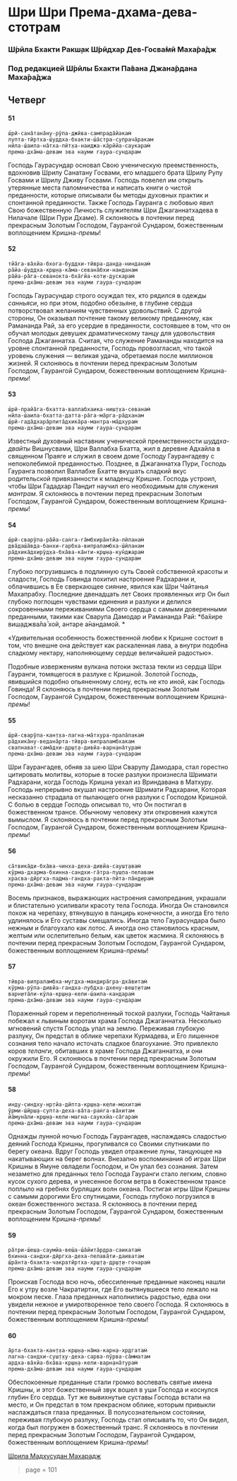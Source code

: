 # Шри Шри Према-дхама-дева-стотрам

### Ш́рӣла Бхакти Ракш̣ак Ш́рӣдхар Дев-Госва̄мӣ Маха̄ра̄дж

### Под редакцией Ш́рӣлы Бхакти Па̄вана Джана̄рдана Маха̄ра̄джа

## Четверг

#### 51

    ш́рӣ-сана̄тана̄ну-рӯпа-джӣва-сампрада̄йакам̇
    лупта-тӣртха-ш́уддха-бхакти-ш́а̄стра-супрача̄ракам
    нӣла-ш́аила-на̄тха-пӣт̣ха-наиджа-ка̄рййа-саукарам̇
    према-дха̄ма-девам эва науми гаура-сундарам

Господь Гаурасундар основал Свою ученическую преемственность, вдохновив Шрилу Санатану Госвами, его младшего брата Шрилу Рупу Госвами и Шрилу Дживу Госвами. Господь повелел им открыть утерянные места паломничества и написать книги о чистой преданности, которые описывали бы методы духовных практик и спонтанной преданности. Также Господь Гауранга с любовью явил Свою божественную Личность служителям Шри Джаганнатхадева в Нилачале (Шри Пури Дхаме). Я склоняюсь в почтении перед прекрасным Золотым Господом, Гаурангой Сундаром, божественным воплощением Кришна-*премы*!

#### 52

    тйа̄га-ва̄хйа-бхога-буддхи-тӣвра-дан̣д̣а-нинданам̇
    ра̄йа-ш́уддха-кр̣ш̣н̣а-ка̄ма-севана̄бхи-нанданам
    ра̄йа-ра̄га-севанокта-бха̄гйа-кот̣и-дускарам̇
    према-дха̄ма-девам эва науми гаура-сундарам

Господь Гаурасундар строго осуждал тех, кто рядился в одежды *санньяси*, но при этом, подобно обезьяне, в глубине сердца потворствовал желаниям чувственных удовольствий. С другой стороны, Он оказывал почтение такому великому преданному, как Рамананда Рай, за его усердие в преданности, состоявшее в том, что он обучал молодых девушек драматическому танцу для удовольствия Господа Джаганнатха. Считая, что служение Рамананды находится на уровне спонтанной преданности, Господь провозгласил, что такой уровень служения — великая удача, обретаемая после миллионов жизней. Я склоняюсь в почтении перед прекрасным Золотым Господом, Гаурангой Сундаром, божественным воплощением Кришна-*премы*!

#### 53

    ш́рӣ-прайа̄га-бхатта-валлабхаика-ниш̣т̣ха-севанам̇
    нӣла-ш́аила-бхатта-датта-ра̄га-ма̄рга-ра̄дханам
    ш́рӣ-гада̄дхара̄рпита̄дхика̄ра-мантра-ма̄дхурам̇
    према-дха̄ма-девам эва науми гаура-сундарам

Известный духовный наставник ученической преемственности *шуддха-двайты* Вишнусвами, Шри Валлабха Бхатта, жил в деревне Адхайла в священном Праяге и служил в своем доме Господу Гаурангадеву с непоколебимой преданностью. Позднее, в Джаганнатха Пури, Господь Гауранга позволил Валлабхе Бхатте вкушать сладкий вкус родительской привязанности к младенцу Кришне. Господь устроил, чтобы Шри Гададхар Пандит научил его необходимым для служения *мантрам*. Я склоняюсь в почтении перед прекрасным Золотым Господом, Гаурангой Сундаром, божественным воплощением Кришна-*премы*!

#### 54

    ш́рӣ-сварӯпа-ра̄йа-сан̇га-га̄мбхира̄нтйа-лӣланам̇
    два̄даш́а̄вда-банхи-гарбха-випраламбха-ш́ӣланам
    ра̄дхика̄дхирӯд̣ха-бха̄ва-ка̄нти-кр̣ш̣н̣а-кун̃джарам̇
    према-дха̄ма-девам эва науми гаура-сундарам

Глубоко погрузившись в подлинную суть Своей собственной красоты и сладости, Господь Говинда похитил настроение Радхарани и, облачившись в Ее сверкающее сияние, явился как Шри Чайтанья Махапрабху. Последние двенадцать лет Своих проявленных игр Он был глубоко поглощен чувствами единения и разлуки и делился сокровенными переживаниями Своего сердца с самыми доверенными преданными, такими как Сварупа Дамодар и Рамананда Рай: *ба̄хире виш̣аджва̄ла̄ хой, антаре а̄нандамой. *

«Удивительная особенность божественной любви к Кришне состоит в том, что внешне она действует как раскаленная лава, а внутри подобна сладкому нектару, наполняющему сердце величайшей радостью».

Подобные извержениям вулкана потоки экстаза текли из сердца Шри Гауранги, томящегося в разлуке с Кришной. Золотой Господь, явившийся подобно опьяненному слону, есть не кто иной, как Господь Говинда! Я склоняюсь в почтении перед прекрасным Золотым Господом, Гаурангой Сундаром, божественным воплощением Кришна-*премы*!

#### 55

    ш́рӣ-сварӯпа-кан̣т̣ха-лагна-ма̄тхура-прала̄пакам̇
    ра̄дхика̄ну-ведана̄рта-тӣвра-випраламбхакам
    свапнават-сама̄дхи-др̣ш̣т̣а-дивйа-варн̣ана̄турам̇
    према-дха̄ма-девам эва науми гаура-сундарам

Шри Гаурангадев, обняв за шею Шри Сварупу Дамодара, стал горестно цитировать молитвы, которые в тоске разлуки произнесла Шримати Радхарани, когда Господь Кришна уехал из Вриндавана в Матхуру. Господь непрерывно вкушал настроение Шримати Радхарани, Которая несказанно страдала от пылающего огня разлуки с Господом Кришной. С болью в сердце Господь описывал то, что Он постигал в божественном трансе. Обычному человеку эти откровения кажутся вымыслом. Я склоняюсь в почтении перед прекрасным Золотым Господом, Гаурангой Сундаром, божественным воплощением Кришна-*премы*!

#### 56

    са̄твика̄ди-бха̄ва-чинха-деха-дивйа-сауш̣т̣авам̇
    кӯрма-дхарма-бхинна-сандхи-га̄тра-пуш̣па-пелавам
    храсва-дӣргха-падма-гандха-ракта-пӣта-па̄н̣д̣ирам̇
    према-дха̄ма-девам эва науми гаура-сундарам

Восемь признаков, выражающих настроения самопредания, украшали и блистательно усиливали красоту тела Господа. Иногда Он становился похож на черепаху, втянувшую в панцирь конечности, а иногда Его тело удлинялось и Его суставы смещались. Иногда тело Гаурасундара было нежным и благоухало как лотос. А иногда оно становилось красным, желтым или ослепительно белым, как цветок жасмина. Я склоняюсь в почтении перед прекрасным Золотым Господом, Гаурангой Сундаром, божественным воплощением Кришна-*премы*!

#### 57

    тӣвра-випраламбха-мугдха-мандира̄гра-дха̄витам̇
    кӯрма-рӯпа-дивйа-гандха-лубдха-дхену-веш̣т̣итам
    варн̣ита̄ли-кӯла-кр̣ш̣н̣а-кели-ш́аила-кандарам̇
    према-дха̄ма-девам эва науми гаура-сундарам

Пораженный горем и переполненный тоской разлуки, Господь Чайтанья побежал к львиным воротам храма Господа Джаганнатха. Несколько мгновений спустя Господь упал на землю. Переживая глубокую разлуку, Он предстал в облике черепахи Курмадева, и Его лишенное сознания тело начало источать сладкое благоухание. Это привлекло коров *теланги*, обитавших в храме Господа Джаганнатха, и они окружили Его. Я склоняюсь в почтении перед прекрасным Золотым Господом, Гаурангой Сундаром, божественным воплощением Кришна-*премы*!

#### 58

    инду-синдху-нр̣тйа-дӣпта-кр̣ш̣н̣а-кели-мохитам̇
    ӯрми-ш́ӣрш̣а-супта-деха-ва̄та-ран̇га-ва̄хитам
    йа̄муна̄ли-кр̣ш̣н̣а-кели-магна-саукхйа-са̄гарам̇
    према-дха̄ма-девам эва науми гаура-сундарам

Однажды лунной ночью Господь Гаурангадев, наслаждаясь сладостью деяний Господа Кришны, прогуливался со Своими спутниками по берегу океана. Вдруг Господь увидел отражение луны, танцующее на накатывающих на берег волнах. Внезапно воспоминания об играх Шри Кришны в Ямуне овладели Господом, и Он упал без сознания. Затем незаметно для преданных тело Господа Гауранги стало легким, словно кусок сухого дерева, и унесенное богом ветра в божественном трансе поплыло на гребнях бурлящих волн океана. Постигая игры Шри Кришны с самыми дорогими Его спутницами, Господь глубоко погрузился в океан божественного экстаза. Я склоняюсь в почтении перед прекрасным Золотым Господом, Гаурангой Сундаром, божественным воплощением Кришна-*премы*!

#### 59

    ра̄три-ш́еш̣а-саумйа-веш́а-ш́а̄йита̄рдра-саикатам̇
    бхинна-сандхи-дӣргха-деха-пелава̄ти-даиватам
    ш́ра̄нта-бхакта-чакратӣртха-хр̣ш̣т̣а-др̣ш̣т̣и-гочарам̇
    према-дха̄ма-девам эва науми гаура-сундарам

Проискав Господа всю ночь, обессиленные преданные наконец нашли Его к утру возле Чакратиртхи, где Его вытянувшееся тело лежало на мокром песке. Глаза преданных наполнились радостью, едва они увидели нежное и умиротворенное тело своего Господа. Я склоняюсь в почтении перед прекрасным Золотым Господом, Гаурангой Сундаром, божественным воплощением Кришна-*премы*!

#### 60

    а̄рта-бхакта-кан̣т̣ха-кр̣ш̣н̣а-на̄ма-карн̣а-хр̣дгатам̇
    лагна-сандхи-суш̣т̣ху-деха-сарва-пӯрва-са̄мматам
    ардха-ва̄хйа-бха̄ва-кр̣ш̣н̣а-кели-варн̣ана̄турам̇
    према-дха̄ма-девам эва науми гаура-сундарам

Обеспокоенные преданные стали громко воспевать святые имена Кришны, и этот божественный звук вошел в уши Господа и коснулся глубин Его сердца. Тут же вывихнутые суставы Господа встали на место, и Он предстал в том прекрасном облике, которым привыкли наслаждаться глаза преданных. В полусознательном состоянии, переживая глубокую разлуку, Господь стал описывать то, что Он видел, когда был погружен в божественный транс. Я склоняюсь в почтении перед прекрасным Золотым Господом, Гаурангой Сундаром, божественным воплощением Кришна-*премы*!


[Шрила Мадхусудан Махарадж](https://soundcloud.com/bharatimaharaj/madhusudan-maharaj-prema-dhama)


> page = 101
